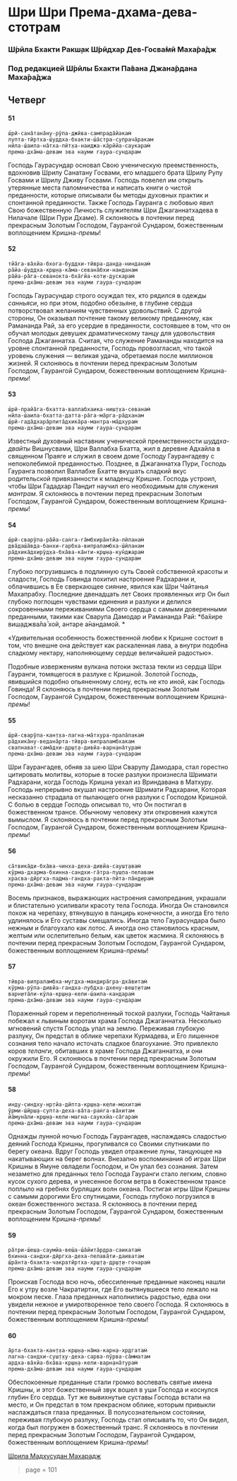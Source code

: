 # Шри Шри Према-дхама-дева-стотрам

### Ш́рӣла Бхакти Ракш̣ак Ш́рӣдхар Дев-Госва̄мӣ Маха̄ра̄дж

### Под редакцией Ш́рӣлы Бхакти Па̄вана Джана̄рдана Маха̄ра̄джа

## Четверг

#### 51

    ш́рӣ-сана̄тана̄ну-рӯпа-джӣва-сампрада̄йакам̇
    лупта-тӣртха-ш́уддха-бхакти-ш́а̄стра-супрача̄ракам
    нӣла-ш́аила-на̄тха-пӣт̣ха-наиджа-ка̄рййа-саукарам̇
    према-дха̄ма-девам эва науми гаура-сундарам

Господь Гаурасундар основал Свою ученическую преемственность, вдохновив Шрилу Санатану Госвами, его младшего брата Шрилу Рупу Госвами и Шрилу Дживу Госвами. Господь повелел им открыть утерянные места паломничества и написать книги о чистой преданности, которые описывали бы методы духовных практик и спонтанной преданности. Также Господь Гауранга с любовью явил Свою божественную Личность служителям Шри Джаганнатхадева в Нилачале (Шри Пури Дхаме). Я склоняюсь в почтении перед прекрасным Золотым Господом, Гаурангой Сундаром, божественным воплощением Кришна-*премы*!

#### 52

    тйа̄га-ва̄хйа-бхога-буддхи-тӣвра-дан̣д̣а-нинданам̇
    ра̄йа-ш́уддха-кр̣ш̣н̣а-ка̄ма-севана̄бхи-нанданам
    ра̄йа-ра̄га-севанокта-бха̄гйа-кот̣и-дускарам̇
    према-дха̄ма-девам эва науми гаура-сундарам

Господь Гаурасундар строго осуждал тех, кто рядился в одежды *санньяси*, но при этом, подобно обезьяне, в глубине сердца потворствовал желаниям чувственных удовольствий. С другой стороны, Он оказывал почтение такому великому преданному, как Рамананда Рай, за его усердие в преданности, состоявшее в том, что он обучал молодых девушек драматическому танцу для удовольствия Господа Джаганнатха. Считая, что служение Рамананды находится на уровне спонтанной преданности, Господь провозгласил, что такой уровень служения — великая удача, обретаемая после миллионов жизней. Я склоняюсь в почтении перед прекрасным Золотым Господом, Гаурангой Сундаром, божественным воплощением Кришна-*премы*!

#### 53

    ш́рӣ-прайа̄га-бхатта-валлабхаика-ниш̣т̣ха-севанам̇
    нӣла-ш́аила-бхатта-датта-ра̄га-ма̄рга-ра̄дханам
    ш́рӣ-гада̄дхара̄рпита̄дхика̄ра-мантра-ма̄дхурам̇
    према-дха̄ма-девам эва науми гаура-сундарам

Известный духовный наставник ученической преемственности *шуддха-двайты* Вишнусвами, Шри Валлабха Бхатта, жил в деревне Адхайла в священном Праяге и служил в своем доме Господу Гаурангадеву с непоколебимой преданностью. Позднее, в Джаганнатха Пури, Господь Гауранга позволил Валлабхе Бхатте вкушать сладкий вкус родительской привязанности к младенцу Кришне. Господь устроил, чтобы Шри Гададхар Пандит научил его необходимым для служения *мантрам*. Я склоняюсь в почтении перед прекрасным Золотым Господом, Гаурангой Сундаром, божественным воплощением Кришна-*премы*!

#### 54

    ш́рӣ-сварӯпа-ра̄йа-сан̇га-га̄мбхира̄нтйа-лӣланам̇
    два̄даш́а̄вда-банхи-гарбха-випраламбха-ш́ӣланам
    ра̄дхика̄дхирӯд̣ха-бха̄ва-ка̄нти-кр̣ш̣н̣а-кун̃джарам̇
    према-дха̄ма-девам эва науми гаура-сундарам

Глубоко погрузившись в подлинную суть Своей собственной красоты и сладости, Господь Говинда похитил настроение Радхарани и, облачившись в Ее сверкающее сияние, явился как Шри Чайтанья Махапрабху. Последние двенадцать лет Своих проявленных игр Он был глубоко поглощен чувствами единения и разлуки и делился сокровенными переживаниями Своего сердца с самыми доверенными преданными, такими как Сварупа Дамодар и Рамананда Рай: *ба̄хире виш̣аджва̄ла̄ хой, антаре а̄нандамой. *

«Удивительная особенность божественной любви к Кришне состоит в том, что внешне она действует как раскаленная лава, а внутри подобна сладкому нектару, наполняющему сердце величайшей радостью».

Подобные извержениям вулкана потоки экстаза текли из сердца Шри Гауранги, томящегося в разлуке с Кришной. Золотой Господь, явившийся подобно опьяненному слону, есть не кто иной, как Господь Говинда! Я склоняюсь в почтении перед прекрасным Золотым Господом, Гаурангой Сундаром, божественным воплощением Кришна-*премы*!

#### 55

    ш́рӣ-сварӯпа-кан̣т̣ха-лагна-ма̄тхура-прала̄пакам̇
    ра̄дхика̄ну-ведана̄рта-тӣвра-випраламбхакам
    свапнават-сама̄дхи-др̣ш̣т̣а-дивйа-варн̣ана̄турам̇
    према-дха̄ма-девам эва науми гаура-сундарам

Шри Гаурангадев, обняв за шею Шри Сварупу Дамодара, стал горестно цитировать молитвы, которые в тоске разлуки произнесла Шримати Радхарани, когда Господь Кришна уехал из Вриндавана в Матхуру. Господь непрерывно вкушал настроение Шримати Радхарани, Которая несказанно страдала от пылающего огня разлуки с Господом Кришной. С болью в сердце Господь описывал то, что Он постигал в божественном трансе. Обычному человеку эти откровения кажутся вымыслом. Я склоняюсь в почтении перед прекрасным Золотым Господом, Гаурангой Сундаром, божественным воплощением Кришна-*премы*!

#### 56

    са̄твика̄ди-бха̄ва-чинха-деха-дивйа-сауш̣т̣авам̇
    кӯрма-дхарма-бхинна-сандхи-га̄тра-пуш̣па-пелавам
    храсва-дӣргха-падма-гандха-ракта-пӣта-па̄н̣д̣ирам̇
    према-дха̄ма-девам эва науми гаура-сундарам

Восемь признаков, выражающих настроения самопредания, украшали и блистательно усиливали красоту тела Господа. Иногда Он становился похож на черепаху, втянувшую в панцирь конечности, а иногда Его тело удлинялось и Его суставы смещались. Иногда тело Гаурасундара было нежным и благоухало как лотос. А иногда оно становилось красным, желтым или ослепительно белым, как цветок жасмина. Я склоняюсь в почтении перед прекрасным Золотым Господом, Гаурангой Сундаром, божественным воплощением Кришна-*премы*!

#### 57

    тӣвра-випраламбха-мугдха-мандира̄гра-дха̄витам̇
    кӯрма-рӯпа-дивйа-гандха-лубдха-дхену-веш̣т̣итам
    варн̣ита̄ли-кӯла-кр̣ш̣н̣а-кели-ш́аила-кандарам̇
    према-дха̄ма-девам эва науми гаура-сундарам

Пораженный горем и переполненный тоской разлуки, Господь Чайтанья побежал к львиным воротам храма Господа Джаганнатха. Несколько мгновений спустя Господь упал на землю. Переживая глубокую разлуку, Он предстал в облике черепахи Курмадева, и Его лишенное сознания тело начало источать сладкое благоухание. Это привлекло коров *теланги*, обитавших в храме Господа Джаганнатха, и они окружили Его. Я склоняюсь в почтении перед прекрасным Золотым Господом, Гаурангой Сундаром, божественным воплощением Кришна-*премы*!

#### 58

    инду-синдху-нр̣тйа-дӣпта-кр̣ш̣н̣а-кели-мохитам̇
    ӯрми-ш́ӣрш̣а-супта-деха-ва̄та-ран̇га-ва̄хитам
    йа̄муна̄ли-кр̣ш̣н̣а-кели-магна-саукхйа-са̄гарам̇
    према-дха̄ма-девам эва науми гаура-сундарам

Однажды лунной ночью Господь Гаурангадев, наслаждаясь сладостью деяний Господа Кришны, прогуливался со Своими спутниками по берегу океана. Вдруг Господь увидел отражение луны, танцующее на накатывающих на берег волнах. Внезапно воспоминания об играх Шри Кришны в Ямуне овладели Господом, и Он упал без сознания. Затем незаметно для преданных тело Господа Гауранги стало легким, словно кусок сухого дерева, и унесенное богом ветра в божественном трансе поплыло на гребнях бурлящих волн океана. Постигая игры Шри Кришны с самыми дорогими Его спутницами, Господь глубоко погрузился в океан божественного экстаза. Я склоняюсь в почтении перед прекрасным Золотым Господом, Гаурангой Сундаром, божественным воплощением Кришна-*премы*!

#### 59

    ра̄три-ш́еш̣а-саумйа-веш́а-ш́а̄йита̄рдра-саикатам̇
    бхинна-сандхи-дӣргха-деха-пелава̄ти-даиватам
    ш́ра̄нта-бхакта-чакратӣртха-хр̣ш̣т̣а-др̣ш̣т̣и-гочарам̇
    према-дха̄ма-девам эва науми гаура-сундарам

Проискав Господа всю ночь, обессиленные преданные наконец нашли Его к утру возле Чакратиртхи, где Его вытянувшееся тело лежало на мокром песке. Глаза преданных наполнились радостью, едва они увидели нежное и умиротворенное тело своего Господа. Я склоняюсь в почтении перед прекрасным Золотым Господом, Гаурангой Сундаром, божественным воплощением Кришна-*премы*!

#### 60

    а̄рта-бхакта-кан̣т̣ха-кр̣ш̣н̣а-на̄ма-карн̣а-хр̣дгатам̇
    лагна-сандхи-суш̣т̣ху-деха-сарва-пӯрва-са̄мматам
    ардха-ва̄хйа-бха̄ва-кр̣ш̣н̣а-кели-варн̣ана̄турам̇
    према-дха̄ма-девам эва науми гаура-сундарам

Обеспокоенные преданные стали громко воспевать святые имена Кришны, и этот божественный звук вошел в уши Господа и коснулся глубин Его сердца. Тут же вывихнутые суставы Господа встали на место, и Он предстал в том прекрасном облике, которым привыкли наслаждаться глаза преданных. В полусознательном состоянии, переживая глубокую разлуку, Господь стал описывать то, что Он видел, когда был погружен в божественный транс. Я склоняюсь в почтении перед прекрасным Золотым Господом, Гаурангой Сундаром, божественным воплощением Кришна-*премы*!


[Шрила Мадхусудан Махарадж](https://soundcloud.com/bharatimaharaj/madhusudan-maharaj-prema-dhama)


> page = 101
